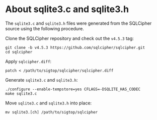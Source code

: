 # About sqlite3.c and sqlite3.h

The `sqlite3.c` and `sqlite3.h` files were generated from the SQLCipher source
using the following procedure.

Clone the SQLCipher repository and check out the `v4.5.3` tag:

	git clone -b v4.5.3 https://github.com/sqlcipher/sqlcipher.git
	cd sqlcipher

Apply `sqlcipher.diff`:

	patch < /path/to/sigtop/sqlcipher/sqlcipher.diff

Generate `sqlite3.c` and `sqlite3.h`:

	./configure --enable-tempstore=yes CFLAGS=-DSQLITE_HAS_CODEC
	make sqlite3.c

Move `sqlite3.c` and `sqlite3.h` into place:

	mv sqlite3.[ch] /path/to/sigtop/sqlcipher
